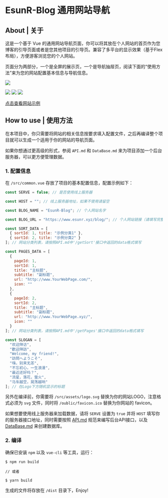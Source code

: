 # EsunR-Blog 通用网站导航

## About | 关于

这是一个基于 Vue 的通用网站导航页面，你可以将其放在个人网站的首页作为您博客的引导页面或者是您其他项目的引导页。兼容了多平台的显示效果（基于Flex布局），方便游客浏览您的个人网站。

页面分为两部分，一个是全屏的展示页，一个是导航抽屉页，阅读下面的“使用方法”来为您的网站配置基本信息与导航信息。

![](http://markdown.img.esunr.xyz/show.png)

![](https://img.shields.io/badge/Base-Vue2.2-brightgreen.svg)
![](https://img.shields.io/badge/Build-Vue--Cli3-orange.svg)
![](https://img.shields.io/badge/Installer-Npm/Yarn-red.svg)

[点击查看网站示例](https://www.esunr.xyz)

## How to use | 使用方法

在本项目中，你只需要将网站的相关信息按要求填入配置文件，之后再编译整个项目就可以生成一个适用于你的网站的导航页面。

如果你想通过更高级的形式，参阅 `API.md` 和 `DataBase.md` 来为项目添加一个后台服务器，可以更方便管理数据。

### 1. 配置信息

在 `/src/common.vue` 存放了项目的基本配置信息，配置示例如下：

```js
const SERVE = false; // 是否使用线上服务器

const HOST = ""; // 线上服务器地址，如果不使用请留空

const BLOG_NAME = "EsunR-Blog"; // 个人网站名字

const BLOG_URL = "https://www.esunr.xyz/blog/"; // 个人网站链接（请填写完整链接）

const SORT_DATA = [
  { sortId: 1, title: "示例分类1" },
  { sortId: 2, title: "示例分类2" }
]; // 网站分类列表，请按照API.md中'/getSort'接口中返回的data格式填写

const PAGES_DATA = [
  {
    pageId: 1,
    sortId: 1,
    title: "主标题",
    subtitle: "副标题",
    url: "http://www.YourWebPage.com/",
    icon: ""
  },
  {
    pageId: 2,
    sortId: 2,
    title: "主标题",
    subtitle: "副标题",
    url: "http://www.YourWebPage.xyz/",
    icon: ""
  }
]; // 网站分类列表，请按照API.md中'/getPages'接口中返回的data格式填写

const SLOGAN = [
  "欢迎拜访",
  "歡迎拜訪",
  "Welcome, my friend!",
  "訪問へようこそ",
  "嗨，别来无恙",
  "不忘初心，一生浪漫",
  "最近还好吗？",
  "流星，落花，萤火",
  "马车越空，晃荡越响"
]; // 在Logo下方随机显示的标题
```

另外在编译前，你需要将 `/src/assets/logo.svg` 替换为你的网站LOGO，注意格式必须为 `svg` 文件，同时将 `/oublic/favicon.ico` 替换为你网站的 favicon。

如果想要使用线上服务器来加载数据，请将 `SERVE` 设置为 `true` 并将 `HOST` 填写你的服务器接口地址，同时需要按照 [API.md](./API.md) 规范来编写后台API接口，以及 [DataBase.md](./DataBase.md) 来创建数据库。

### 2. 编译
确保已安装 `npm` 以及 `vue-cli` 等工具，运行：

```
$ npm run build

// 或者

$ yarn build
```

生成的文件将存放在 `/dist` 目录下，Enjoy!





